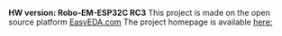 **HW version: Robo-EM-ESP32C RC3**
This project is made on the open source platform [EasyEDA.com](https://easyeda.com/)
The project homepage is available [here:](https://oshwlab.com/ludovich88/robo-em-esp32c6-no-uart)
